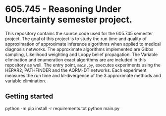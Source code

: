 # 605.745 - Reasoning Under Uncertainty semester project.
This repository contains the source code used for the 605.745 semester project. The goal of this project is to study the run time and quality of approximation of approximate inference algorithms when applied to medical diagnosis networks. The approximate algorithms implemented are Gibbs sampling, Likelihood weighting and Loopy belief propagation. The Variable elimination and enumeration exact algorithms are are included in this repository as well. The entry point, `main.py`, executes experiments using the HEPAR2, PATHFINDER and the AQRM-DT networks. Each experiment measures the run time and kl-divergence of the 3 approximate methods and variable elimination.

## Getting started
python -m pip install -r requirements.txt
python main.py